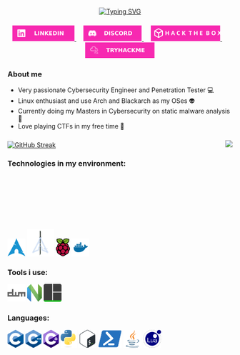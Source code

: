 <!-- ### Hi there 👋 -->

<!--
**KSHMR1337/KSHMR1337** is a ✨ _special_ ✨ repository because its `README.md` (this file) appears on your GitHub profile.

Here are some ideas to get you started:

- 🔭 I’m currently working on ...
- 🌱 I’m currently learning ...
- 👯 I’m looking to collaborate on ...
- 🤔 I’m looking for help with ...
- 💬 Ask me about ...
- 📫 How to reach me: ...
- 😄 Pronouns: ...
- ⚡ Fun fact: ...
-->
###

<p align="center">
  <a href="https://git.io/typing-svg">
    <img src="https://readme-typing-svg.herokuapp.com?font=Fira+Code&size=30&pause=1000&color=F729B1&center=true&random=false&width=435&lines=Hi+there;I'm+Marko" alt="Typing SVG" />
  </a>
</p>

###

<p align="center">
  <a align="center" href="https://www.linkedin.com/in/marko-%C5%BEarkovi%C4%87-119951122/" target="_blank">
    <img src="./assets/buttonlogos/linkedinlogo.svg" height="35" alt="linkedin logo"/>
  </a>
  <img width="12" />
  <a align="center" href="https://discordapp.com/users/802662481561649172" target="_blank">
    <img src="./assets/buttonlogos/discordlogo.svg" height="35" alt="discord logo"/>
  </a>
  <img width="12" />
  <a align="center" href="https://app.hackthebox.com/profile/843711" target="_blank">
    <img src="./assets/buttonlogos/htblogo.svg" height="35" alt="hackthebox logo"/>
  </a>
  <img width="12" />
  <a align="center" href="https://tryhackme.com/p/MarkoZarkovic" target="_blank">
    <img src="./assets/buttonlogos/tryhackmelogo.svg" height="35" alt="tryhackme logo"/>
  </a>
</p>

### About me
- Very passionate Cybersecurity Engineer and Penetration Tester :computer:
- Linux enthusiast and use Arch and Blackarch as my OSes :alien:
- Currently doing my Masters in Cybersecurity on static malware analysis :space_invader:
- Love playing CTFs in my free time :mount_fuji: 



###

<p>
  <a href="https://git.io/streak-stats">
    <img align="center" height=200 src="https://streak-stats.demolab.com?user=KSHMR1337&theme=synthwave&hide_border=true&date_format=j%20M%5B%20Y%5D&card_width=430" alt="GitHub Streak" />
  </a>
  <a href="https://github.com/anuraghazra/github-readme-stats">
    <img align="right" height=200 src="https://github-readme-stats.vercel.app/api/top-langs/?username=KSHMR1337&title_color=F729B1FF&text_color=ffffff&icon_color=61dafb&bg_color=2b213a&langs_count=8&layout=compact&border_color=61dafb&hide_border=true&size_weight=0.5&count_weight=0.5" />
  </a> 
</p>

### Technologies in my environment:
<p align="left" style="clear: both;">
  <img src="./assets/icons/technologies/archlinux.svg" height="40" alt="arch logo"/>
  <img src="./assets/icons/technologies/blackarch.png" height="60" alt="blackarch logo"/>
  <img src="./assets/icons/technologies/raspberrypi.svg" height="40" alt="raspberrypi logo"/>
  <img src="./assets/icons/technologies/docker.svg" height="40" alt="docker logo"/>
</p>


### Tools i use:
<p align="left" style="clear: both;">
  <img src="./assets/icons/tools/dwm.svg" height="40" alt="dwm logo"/>
  <img src="./assets/icons/tools/neovim.svg" height="40" alt="neovim logo"/>
  <img src="./assets/icons/tools/tmux.svg" height="40" alt="tmux logo"/>
</p>


### Languages:
<p align="left" style="clear: both;">
  <img src="./assets/icons/languages/c.svg" height="40" alt="c icon"/>
  <img src="./assets/icons/languages/cpp.svg" height="40" alt="cpp icon"/>
  <img src="./assets/icons/languages/cs.svg" height="40" alt="cs icon"/>
  <img src="./assets/icons/languages/python.svg" height="40" alt="python icon"/>
  <img src="./assets/icons/languages/shell.svg" height="40" alt="shell icon"/>
  <img src="./assets/icons/languages/ps.svg" height="40" alt="ps icon"/>
  <img src="./assets/icons/languages/java.svg" height="40" alt="java icon"/>
  <img src="./assets/icons/languages/lua.svg" height="40" alt="lua icon"/>
</p>

###


